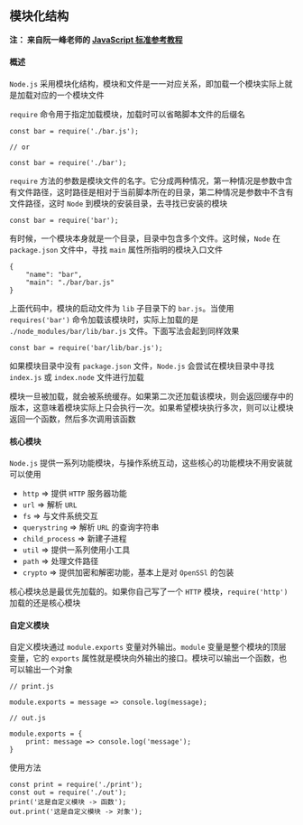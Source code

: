 ## 模块化结构

**注： 来自阮一峰老师的 [JavaScript 标准参考教程](http://javascript.ruanyifeng.com/nodejs/basic.html#toc7)**

#### 概述

` Node.js ` 采用模块化结构，模块和文件是一一对应关系，即加载一个模块实际上就是加载对应的一个模块文件

` require ` 命令用于指定加载模块，加载时可以省略脚本文件的后缀名

```
const bar = require('./bar.js');

// or

const bar = require('./bar');
```

` require ` 方法的参数是模块文件的名字。它分成两种情况，第一种情况是参数中含有文件路径，这时路径是相对于当前脚本所在的目录，第二种情况是参数中不含有文件路径，这时 ` Node ` 到模块的安装目录，去寻找已安装的模块

```
const bar = require('bar');
```

有时候，一个模块本身就是一个目录，目录中包含多个文件。这时候，` Node ` 在 ` package.json ` 文件中，寻找 ` main ` 属性所指明的模块入口文件

```
{
    "name": "bar",
    "main": "./bar/bar.js"
}
```

上面代码中，模块的启动文件为 ` lib ` 子目录下的 ` bar.js `。当使用 ` requires('bar') ` 命令加载该模块时，实际上加载的是 ` ./node_modules/bar/lib/bar.js ` 文件。下面写法会起到同样效果

```
const bar = require('bar/lib/bar.js');
```
如果模块目录中没有 ` package.json ` 文件，` Node.js ` 会尝试在模块目录中寻找 ` index.js ` 或 ` index.node ` 文件进行加载

模块一旦被加载，就会被系统缓存。如果第二次还加载该模块，则会返回缓存中的版本，这意味着模块实际上只会执行一次。如果希望模块执行多次，则可以让模块返回一个函数，然后多次调用该函数

#### 核心模块

` Node.js ` 提供一系列功能模块，与操作系统互动，这些核心的功能模块不用安装就可以使用

- ` http ` => 提供 ` HTTP ` 服务器功能
- ` url ` => 解析 ` URL `
- ` fs ` => 与文件系统交互
- ` querystring ` => 解析 ` URL ` 的查询字符串
- ` child_process ` => 新建子进程
- ` util ` => 提供一系列使用小工具
- ` path ` => 处理文件路径
- ` crypto ` => 提供加密和解密功能，基本上是对 ` OpenSSl ` 的包装

核心模块总是最优先加载的。如果你自己写了一个 ` HTTP ` 模块，` require('http') ` 加载的还是核心模块

#### 自定义模块

自定义模块通过 ` module.exports ` 变量对外输出。` module ` 变量是整个模块的顶层变量，它的 ` exports ` 属性就是模块向外输出的接口。模块可以输出一个函数，也可以输出一个对象

```
// print.js

module.exports = message => console.log(message);

// out.js

module.exports = {
    print: message => console.log('message');
}
```

使用方法

```
const print = require('./print');
const out = require('./out');
print('这是自定义模块 -> 函数');
out.print('这是自定义模块 -> 对象');
```
